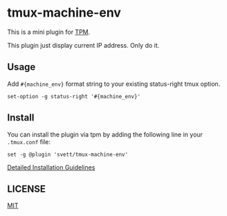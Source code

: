 tmux-machine-env
===========

This is a mini plugin for [TPM](https://github.com/tmux-plugins/tpm).

This plugin just display current IP address. Only do it.

## Usage

Add `#{machine_env}` format string to your existing status-right tmux option.

```shell
set-option -g status-right '#{machine_env}'
```

## Install

You can install the plugin via tpm by adding the following line in your
`.tmux.conf` file:

```shell
set -g @plugin 'svett/tmux-machine-env'
```

[Detailed Installation Guidelines](https://github.com/tmux-plugins/tpm#installation)

## LICENSE

[MIT](https://github.com/svett/tmux-env/blob/master/LICENSE.md)


